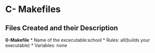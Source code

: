 # C- Makefiles

## Files Created and their Description

__0-Makefile__ * Name of the excecutable:school
               * Rules: all(builds your executable)
               * Variables: none

